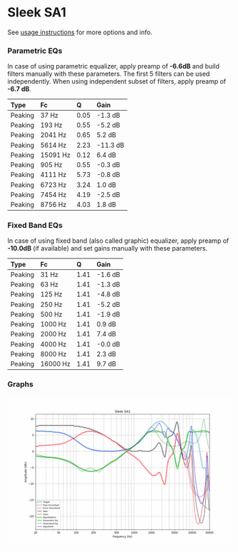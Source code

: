 # Sleek SA1
See [usage instructions](https://github.com/jaakkopasanen/AutoEq#usage) for more options and info.

### Parametric EQs
In case of using parametric equalizer, apply preamp of **-6.6dB** and build filters manually
with these parameters. The first 5 filters can be used independently.
When using independent subset of filters, apply preamp of **-6.7 dB**.

| Type    | Fc       |    Q | Gain     |
|:--------|:---------|:-----|:---------|
| Peaking | 37 Hz    | 0.05 | -1.3 dB  |
| Peaking | 193 Hz   | 0.55 | -5.2 dB  |
| Peaking | 2041 Hz  | 0.65 | 5.2 dB   |
| Peaking | 5614 Hz  | 2.23 | -11.3 dB |
| Peaking | 15091 Hz | 0.12 | 6.4 dB   |
| Peaking | 905 Hz   | 0.55 | -0.3 dB  |
| Peaking | 4111 Hz  | 5.73 | -0.8 dB  |
| Peaking | 6723 Hz  | 3.24 | 1.0 dB   |
| Peaking | 7454 Hz  | 4.19 | -2.5 dB  |
| Peaking | 8756 Hz  | 4.03 | 1.8 dB   |

### Fixed Band EQs
In case of using fixed band (also called graphic) equalizer, apply preamp of **-10.0dB**
(if available) and set gains manually with these parameters.

| Type    | Fc       |    Q | Gain    |
|:--------|:---------|:-----|:--------|
| Peaking | 31 Hz    | 1.41 | -1.6 dB |
| Peaking | 63 Hz    | 1.41 | -1.3 dB |
| Peaking | 125 Hz   | 1.41 | -4.8 dB |
| Peaking | 250 Hz   | 1.41 | -5.2 dB |
| Peaking | 500 Hz   | 1.41 | -1.9 dB |
| Peaking | 1000 Hz  | 1.41 | 0.9 dB  |
| Peaking | 2000 Hz  | 1.41 | 7.4 dB  |
| Peaking | 4000 Hz  | 1.41 | -0.0 dB |
| Peaking | 8000 Hz  | 1.41 | 2.3 dB  |
| Peaking | 16000 Hz | 1.41 | 9.7 dB  |

### Graphs
![](./Sleek%20SA1.png)